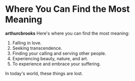 # Where You Can Find the Most Meaning

**arthurcbrooks** Here's where you can find the most meaning:

1. Falling in love.
2. Seeking transcendence.
3. Finding your calling and serving other people.
4. Experiencing beauty, nature, and art.
5. To experience and embrace your suffering.

In today's world, these things are lost. 